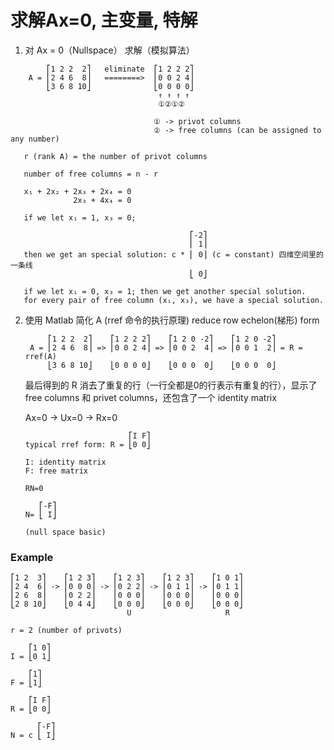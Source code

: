 # 求解Ax=0, 主变量, 特解

1. 对 Ax = 0（Nullspace） 求解（模拟算法）

```
        ⎡1 2 2  2⎤   eliminate  ⎡1 2 2 2⎤
    A = ⎢2 4 6  8⎥   ========>  ⎢0 0 2 4⎥
        ⎣3 6 8 10⎦              ⎣0 0 0 0⎦
                                 ↑ ↑ ↑ ↑
                                 ①②①②

                                ① -> privot columns
                                ② -> free columns (can be assigned to any number)

   r (rank A) = the number of privot columns

   number of free columns = n - r

   x₁ + 2x₂ + 2x₃ + 2x₄ = 0
              2x₃ + 4x₄ = 0

   if we let x₁ = 1, x₃ = 0;

                                        ⎡-2⎤
                                        ⎢ 1⎥
   then we get an special solution: c * ⎢ 0⎥ (c = constant) 四维空间里的一条线
                                        ⎣ 0⎦

   if we let x₁ = 0, x₃ = 1; then we get another special solution.
   for every pair of free column (x₁, x₃), we have a special solution.
```

2. 使用 Matlab 简化 A (rref 命令的执行原理)
   reduce row echelon(梯形) form

   ```
        ⎡1 2 2  2⎤    ⎡1 2 2 2⎤    ⎡1 2 0 -2⎤    ⎡1 2 0 -2⎤
    A = ⎢2 4 6  8⎥ => ⎢0 0 2 4⎥ => ⎢0 0 2  4⎥ => ⎢0 0 1  2⎥ = R = rref(A)
        ⎣3 6 8 10⎦    ⎣0 0 0 0⎦    ⎣0 0 0  0⎦    ⎣0 0 0  0⎦
    ```
    最后得到的 R 消去了重复的行（一行全都是0的行表示有重复的行），显示了 free columns 和 privet columns，还包含了一个 identity matrix

    Ax=0 -> Ux=0 -> Rx=0

    ```
                           ⎡I F⎤
    typical rref form: R = ⎣0 0⎦

    I: identity matrix
    F: free matrix

    RN=0

       ⎡-F⎤
    N= ⎣ I⎦

    (null space basic)
    ```

### Example

```
⎡1 2  3⎤    ⎡1 2 3⎤    ⎡1 2 3⎤    ⎡1 2 3⎤    ⎡1 0 1⎤
⎢2 4  6⎥ -> ⎢0 0 0⎥ -> ⎢0 2 2⎥ -> ⎢0 1 1⎥ -> ⎢0 1 1⎥
⎢2 6  8⎥    ⎢0 2 2⎥    ⎢0 0 0⎥    ⎢0 0 0⎥    ⎢0 0 0⎥
⎣2 8 10⎦    ⎣0 4 4⎦    ⎣0 0 0⎦    ⎣0 0 0⎦    ⎣0 0 0⎦
                          U                     R

r = 2 (number of privots)

    ⎡1 0⎤
I = ⎣0 1⎦

    ⎡1⎤
F = ⎣1⎦

    ⎡I F⎤
R = ⎣0 0⎦

      ⎡-F⎤
N = c ⎣ I⎦
```
